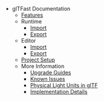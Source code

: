 * glTFast Documentation
    * [Features](features.md)
    * Runtime
        * [Import](ImportRuntime.md)
        * [Export](ExportRuntime.md)
    * Editor
        * [Import](ImportEditor.md)
        * [Export](ExportEditor.md)        
    * [Project Setup](ProjectSetup.md)
    * More Information
        * [Upgrade Guides](UpgradeGuides.md)
        * [Known Issues](KnownIssues.md)
        * [Physical Light Units in glTF](LightUnits.md)
        * [Implementation Details](ImplementationDetails.md)
